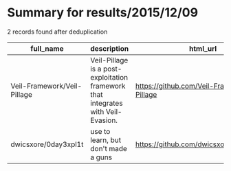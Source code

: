 
# Summary for results/2015/12/09
    
2 records found after deduplication

| full_name | description | html_url | matched_list | matched_count | pushed_at | size | stargazers_count | language | forks_count |
|-----------------------------|----------------------------------------------------------------------------------|------------------------------------------------|----------------|-----------------|---------------------------|--------|--------------------|------------|---------------|
| Veil-Framework/Veil-Pillage | Veil-Pillage is a post-exploitation framework that integrates with Veil-Evasion. | https://github.com/Veil-Framework/Veil-Pillage | ['exploit'] | 1 | 2015-12-09 22:09:12+00:00 | 5988 | 135 | PowerShell | 51 |
| dwicsxore/0day3xpl1t | use to learn, but don't made a guns | https://github.com/dwicsxore/0day3xpl1t | ['0day'] | 1 | 2015-12-09 15:30:45+00:00 | 0 | 0 | nan | 0 |
